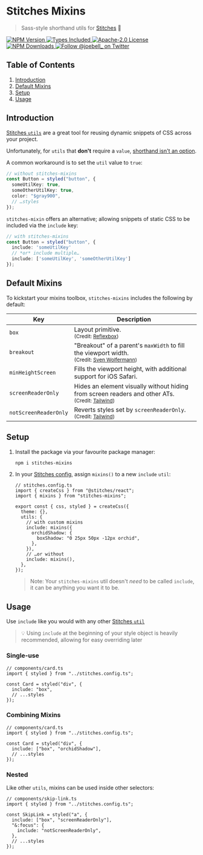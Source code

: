# Stitches Mixins

> Sass-style shorthand utils for [Stitches][stitches] 🥣

<a href="https://www.npmjs.com/package/stitches-mixins">
  <img alt="NPM Version" src="https://badgen.net/npm/v/stitches-mixins" />
</a>
<a href="https://badgen.net/npm/types/stitches-mixins">
  <img alt="Types Included" src="https://badgen.net/npm/types/stitches-mixins" />
</a>
<a href="https://badgen.net/github/license/joe-bell/stitches-mixins">
  <img alt="Apache-2.0 License" src="https://badgen.net/github/license/joe-bell/stitches-mixins" />
</a>
<a href="https://www.npmjs.com/package/stitches-mixins">
  <img alt="NPM Downloads" src="https://badgen.net/npm/dm/stitches-mixins" />
</a>
<a href="https://twitter.com/joe_bell">
  <img alt="Follow @joebell_ on Twitter" src="https://img.shields.io/twitter/follow/joebell_.svg?style=social&label=Follow" />
</a>

## Table of Contents

1. [Introduction](#introduction)
1. [Default Mixins](#mixins)
1. [Setup](#setup)
1. [Usage](#usage)

## Introduction

[Stitches `utils`][stitches:utils] are a great tool for reusing dynamic snippets of CSS across your project.

Unfortunately, for `utils` that **don't** require a `value`, [shorthand isn't an option][mdn:initializer].

A common workaround is to set the `util` value to `true`:

```ts
// without stitches-mixins
const Button = styled("button", {
  someUtilKey: true,
  someOtherUtilKey: true,
  color: "$gray900",
  // …styles
});
```

`stitches-mixin` offers an alternative; allowing snippets of static CSS to be included via the `include` key:

```ts
// with stitches-mixins
const Button = styled("button", {
  include: 'someUtilKey'
  // *or* include multiple…
  include: ['someUtilKey', 'someOtherUtilKey']
});
```

## Default Mixins

To kickstart your mixins toolbox, `stitches-mixins` includes the following by default:

| Key                   | Description                                                                                                                                    |
| --------------------- | ---------------------------------------------------------------------------------------------------------------------------------------------- |
| `box`                 | Layout primitive. <br /><small>(Credit: [Reflexbox](#credit-box))</small>                                                                      |
| `breakout`            | "Breakout" of a parent's `maxWidth` to fill the viewport width. <br /><small>(Credit: [Sven Wolfermann][credit:breakout])</small>              |
| `minHeightScreen`     | Fills the viewport height, with additional support for iOS Safari.                                                                             |
| `screenReaderOnly`    | Hides an element visually without hiding from screen readers and other ATs. <br /><small>(Credit: [Tailwind][credit:screenreaderonly])</small> |
| `notScreenReaderOnly` | Reverts styles set by `screenReaderOnly`. <br /><small>(Credit: [Tailwind][credit:screenreaderonly])</small>                                   |

## Setup

1. Install the package via your favourite package manager:

   ```sh
   npm i stitches-mixins
   ```

2. In your [Stitches config][stitches:config], assign `mixins()` to a new `include` `util`:

   ```tsx
   // stitches.config.ts
   import { createCss } from "@stitches/react";
   import { mixins } from "stitches-mixins";

   export const { css, styled } = createCss({
     theme: {},
     utils: {
       // with custom mixins
       include: mixins({
         orchidShadow: {
           boxShadow: "0 25px 50px -12px orchid",
         },
       }),
       // …or without
       include: mixins(),
     },
   });
   ```

   > Note: Your `stitches-mixins` util doesn't _need_ to be called `include`, it can be anything you want it to be.

## Usage

Use `include` like you would with any other [Stitches `util`][stitches:utils]

> 💡 Using `include` at the beginning of your style object is heavily recommended, allowing for easy overriding later

### Single-use

```tsx
// components/card.ts
import { styled } from "../stitches.config.ts";

const Card = styled("div", {
  include: "box",
  // ...styles
});
```

### Combining Mixins

```tsx
// components/card.ts
import { styled } from "../stitches.config.ts";

const Card = styled("div", {
  include: ["box", "orchidShadow"],
  // ...styles
});
```

### Nested

Like other `utils`, mixins can be used inside other selectors:

```tsx
// components/skip-link.ts
import { styled } from "../stitches.config.ts";

const SkipLink = styled("a", {
  include: ["box", "screenReaderOnly"],
  "&:focus": {
    include: "notScreenReaderOnly",
  },
  // ...styles
});
```

[credit:box]: https://github.com/rebassjs/rebass/tree/master/packages/reflexbox
[credit:breakout]: https://codepen.io/maddesigns/pen/rOMgpQ/
[credit:screenreaderonly]: https://tailwindcss.com/docs/screen-readers
[mdn:initializer]: https://developer.mozilla.org/en-US/docs/Web/JavaScript/Reference/Operators/Object_initializer
[stitches]: https://github.com/modulz/stitches
[stitches:config]: https://stitches.dev/docs/installation#create-your-config-file
[stitches:utils]: https://stitches.dev/docs/utils
